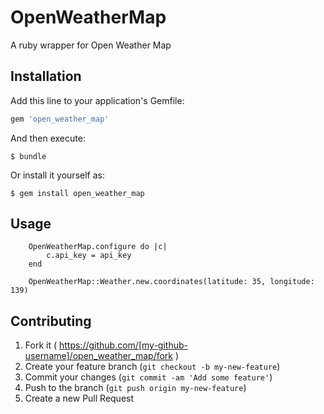 # OpenWeatherMap

A ruby wrapper for Open Weather Map

## Installation

Add this line to your application's Gemfile:

```ruby
gem 'open_weather_map'
```

And then execute:

    $ bundle

Or install it yourself as:

    $ gem install open_weather_map

## Usage

		OpenWeatherMap.configure do |c| 
			c.api_key = api_key
		end
		
		OpenWeatherMap::Weather.new.coordinates(latitude: 35, longitude: 139)

## Contributing

1. Fork it ( https://github.com/[my-github-username]/open_weather_map/fork )
2. Create your feature branch (`git checkout -b my-new-feature`)
3. Commit your changes (`git commit -am 'Add some feature'`)
4. Push to the branch (`git push origin my-new-feature`)
5. Create a new Pull Request
